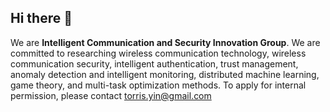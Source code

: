 ## Hi there 👋

We are **Intelligent Communication and Security Innovation Group**. We are committed to researching wireless communication technology, wireless communication security, intelligent authentication, trust management, anomaly detection and intelligent monitoring, distributed machine learning, game theory, and multi-task optimization methods.
To apply for internal permission, please contact torris.yin@gmail.com
